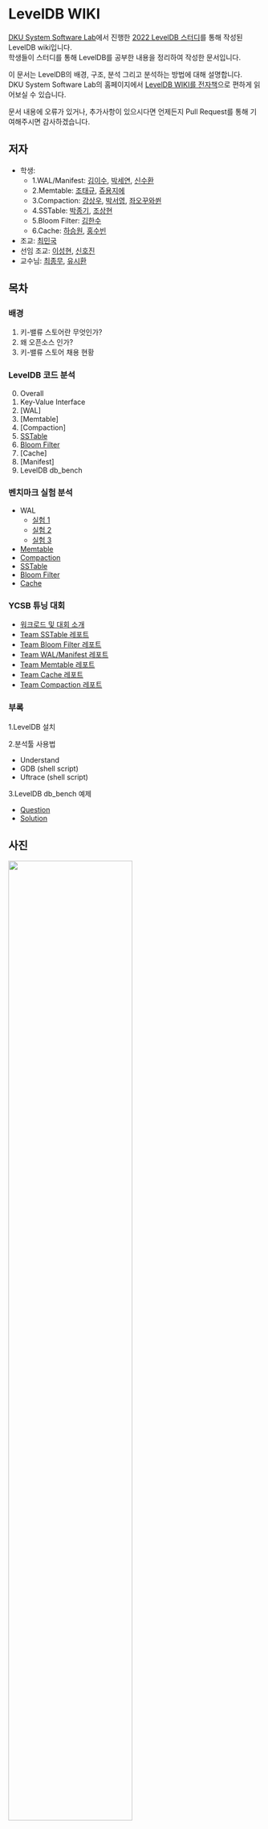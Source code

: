 # LevelDB WIKI
[DKU System Software Lab](https://sslab.dankook.ac.kr/)에서 진행한 [2022 LevelDB 스터디](https://github.com/DKU-StarLab/leveldb-study)를 통해 작성된 LevelDB wiki입니다.  
학생들이 스터디를 통해 LevelDB를 공부한 내용을 정리하여 작성한 문서입니다.

이 문서는 LevelDB의 배경, 구조, 분석 그리고 분석하는 방법에 대해 설명합니다.  
DKU System Software Lab의 홈페이지에서 [LevelDB WIKI를 전자책](https://sslab.dankook.ac.kr/leveldb-wiki-home/)으로 편하게 읽어보실 수 있습니다.

문서 내용에 오류가 있거나, 추가사항이 있으시다면 언제든지 Pull Request를 통해 기여해주시면 감사하겠습니다.

## 저자
* 학생:
  - 1.WAL/Manifest: [김이수](https://github.com/gooday2die), [박세연](https://github.com/SayOny), [신수환](https://github.com/Student5421)
  - 2.Memtable: [조태규](https://github.com/HASHTAG-YOU), [쥬용지에](https://github.com/arashio1111)
  - 3.Compaction: [강상우](https://github.com/aarom416), [박서영](https://github.com/seo-0), [좌오꾸와쒼](https://github.com/ErosBryant)
  - 4.SSTable: [박종기](https://github.com/JongKI-PARK), [조상현](https://github.com/Cho-SangHyun)
  - 5.Bloom Filter: [김한수](https://github.com/gillyongs)
  - 6.Cache: [하승원](https://github.com/ha-seungwon), [홍수빈](https://github.com/sss654654)
* 조교: [최민국](https://github.com/korea-choi)
* 선임 조교: [이성현](https://github.com/shl812), [신호진](https://github.com/shinhojin)
* 교수님: [최종무](http://embedded.dankook.ac.kr/~choijm/), [유시환](https://sites.google.com/site/dkumobileos/members/seehwanyoo)

## 목차
### 배경
1. 키-밸류 스토어란 무엇인가?
2. 왜 오픈소스 인가?
3. 키-밸류 스토어 채용 현황

### LevelDB 코드 분석
0. Overall
1. Key-Value Interface
2. [WAL]
3. [Memtable]
4. [Compaction]
5. [SSTable](./analysis/sstable.md)
6. [Bloom Filter](./analysis/bloomfilter.md)
7. [Cache]
8. [Manifest]
9. LevelDB db_bench

### 벤치마크 실험 분석
- WAL
    - [실험 1](./benchmarks/wal_1.md)
    - [실험 2](./benchmarks/wal_2.md)
    - [실험 3](./benchmarks/wal_3.md)
- [Memtable](./benchmarks/memtable.md)
- [Compaction](./benchmarks/compaction.md)
- [SSTable](./benchmarks/sstable.md)
- [Bloom Filter](./benchmarks/bloomfilter.md)
- [Cache](./benchmarks/cache.md)

### YCSB 튜닝 대회
 - [워크로드 및 대회 소개](https://github.com/DKU-StarLab/leveldb-study/blob/main/tuning/README.md)
 - [Team SSTable 레포트](./tuning/%5BTuning%5Dteam_SSTable_report.md)
 - [Team Bloom Filter 레포트](./tuning/%5BTuning%5Dteam_bloomfilter_report.md)
 - [Team WAL/Manifest 레포트](./tuning/%5BTuning%5Dteam_WAL%2CManifest_report.md)
 - [Team Memtable 레포트](./tuning/%5BTuning%5Dteam_memtable_report.md)
 - [Team Cache 레포트](./tuning/%5BTuning%5Dteam_cache_report.md)
 - [Team Compaction 레포트](./tuning/%5BTuning%5Dteam_Compaction_report.md)


### 부록
1.LevelDB 설치

2.분석툴 사용법
* Understand
* GDB (shell script)
* Uftrace (shell script)  

3.LevelDB db_bench 예제
* [Question](https://github.com/DKU-StarLab/leveldb-study/issues/6)
* [Solution](https://github.com/DKU-StarLab/leveldb-study/blob/main/introduction/homework_solution.md)  

## 사진
<img src="./image/photo.png" width="70%">

## 포스터
<img src="./image/poster_kor.png" width="50%">

## 참고문헌
#### 1. Documents
  - [LevelDB Document](https://github.com/google/leveldb/blob/main/doc)
  - [RocksDB Wiki](https://github.com/facebook/rocksdb/wiki)
  - [Jongmoo Choi,『Key-Value Store: Database for Unstructured Bigdata』, 2021](https://github.com/DKU-StarLab/leveldb-study/blob/761b550973ab6d1e88189190e66c0ee19a52aa12/introduction/Jongmoo%20Choi,%20Key-Value%20Store%20-%20Database%20for%20Unstructured%20Bigdata,%202021.pdf)
  - [Fenggang Wu, 『LevelDB Introduction』, 2016](https://www-users.cselabs.umn.edu/classes/Spring-2020/csci5980/index.php?page=presentation)
  - [rjl493456442, 『leveldb-handbook (CHS)』, 2022](https://leveldb-handbook.readthedocs.io/zh/latest/)
  - [rsy56640, 『read_and_analyse_levelDB (CHS)』](https://github.com/rsy56640/read_and_analyse_levelDB/tree/master/reference)
  - [FOCUS,『LevelDB fully parsed (CHS)』](https://www.zhihu.com/column/c_1258068131073183744)
  - [bloomingTony, 『Research on Network and Storage Technology(CHS)』](https://www.zhihu.com/column/c_180212366)
  - [木鸟杂记,『Talking about LevelDB data structure (CHS)』, 2021 ](https://www.qtmuniao.com/categories/%E6%BA%90%E7%A0%81%E9%98%85%E8%AF%BB/)
#### 2. Lecture
  - [Jongmoo Choi, 『Key-Value Store: Database for Unstructured Bigdata (KOR)』,  2021](https://mooc.dankook.ac.kr/courses/61d537a3b6b71841651153b3)
  - [GL Tech Tutorials, 『LSM trees』, 2021](https://youtube.com/playlist?list=PLRNjlOFk-f0lJJZVoSAmcwZgVtp64tXaX)
  - [Wei Zhou, LevelDB YouTube playlist](https://youtube.com/playlist?list=PLaCN8MYUet0tR1xn5d8ZtCumHKtP6Wkeq)
#### 3. Analysis Tools
  - [GDB](https://www.sourceware.org/gdb/)
  - [Understand](https://licensing.scitools.com/download)
  - [Uftrace](https://github.com/namhyung/uftrace)
  - [Draw.io](https://www.draw.io)
#### 4. Real-World Workload
  - [Twitter cache trace](https://github.com/twitter/cache-trace)
  - [Facebook ZippyDB](https://github.com/facebook/rocksdb/wiki/RocksDB-Trace%2C-Replay%2C-Analyzer%2C-and-Workload-Generation)
#### 5. Previous Study
  - [DKU RocksDB Festival, 2021](https://github.com/DKU-StarLab/RocksDB_Festival)
